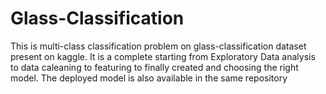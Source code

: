 # Glass-Classification
This is  multi-class classification problem on glass-classification dataset present on kaggle. 
It is a complete starting from Exploratory Data analysis to data caleaning to featuring to finally created and choosing the right model.
The deployed model is also available in the same repository
